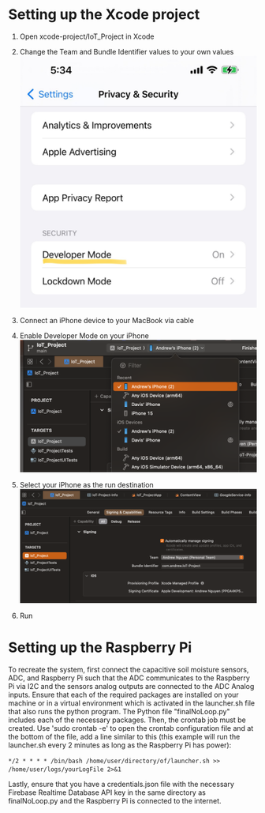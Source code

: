 # Setting up the Xcode project

1. Open xcode-project/IoT_Project in Xcode

2. Change the Team and Bundle Identifier values to your own values
![](/images/image1.jpg)

3. Connect an iPhone device to your MacBook via cable

4. Enable Developer Mode on your iPhone
![](/images/image2.png)

5. Select your iPhone as the run destination
![](/images/image3.png)

6. Run

# Setting up the Raspberry Pi
To recreate the system, first connect the capacitive soil moisture sensors, ADC, and Raspberry Pi such that the ADC communicates to the Raspberry Pi via I2C and the sensors analog outputs are connected to the ADC Analog inputs.
Ensure that each of the required packages are installed on your machine or in a virtual environment which is activated in the launcher.sh file that also runs the python program. The Python file "finalNoLoop.py" includes each of the necessary packages.
Then, the crontab job must be created. Use 'sudo crontab -e' to open the crontab configuration file and at the bottom of the file, add a line similar to this (this example will run the launcher.sh every 2 minutes as long as the Raspberry Pi has power):

`*/2 * * * * /bin/bash /home/user/directory/of/launcher.sh >> /home/user/logs/yourLogFile 2>&1`

Lastly, ensure that you have a credentials.json file with the necessary Firebase Realtime Database API key in the same directory as finalNoLoop.py and the Raspberry Pi is connected to the internet.
